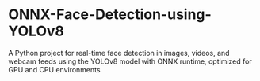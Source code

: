 # ONNX-Face-Detection-using-YOLOv8
A Python project for real-time face detection in images, videos, and webcam feeds using the YOLOv8 model with ONNX runtime, optimized for GPU and CPU environments

